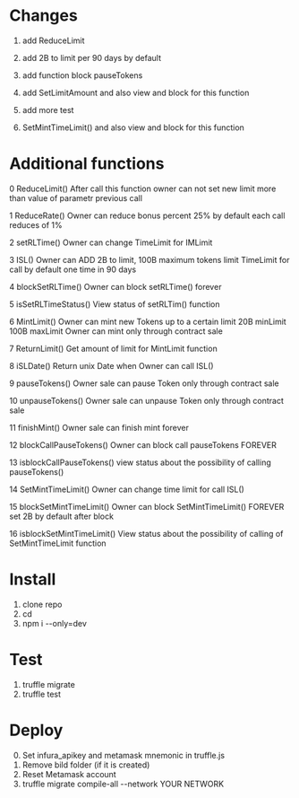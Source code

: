 
# Changes
1) add ReduceLimit 

2) add 2B to limit per 90 days by default

3) add function block pauseTokens

4) add SetLimitAmount and also view and block for this function

5) add more test

6) SetMintTimeLimit() and also view and block for this function

# Additional functions

0 ReduceLimit() After call this function owner can not set new limit more than value of parametr previous call

1 ReduceRate()
Owner can reduce bonus percent 25% by default each call reduces of 1%

2 setRLTime() 
Owner can change TimeLimit for IMLimit

3 ISL()
Owner can ADD 2B to limit, 100B maximum tokens limit
TimeLimit for call by default one time in 90 days

4 blockSetRLTime()
Owner can block setRLTime() forever

5 isSetRLTimeStatus()
View status of setRLTim() function

6 MintLimit() 
Owner can mint new Tokens up to a certain limit 20B minLimit 100B maxLimit Owner can mint only through contract sale

7 ReturnLimit() 
Get amount of limit for MintLimit function

8 iSLDate()
Return unix Date when Owner can call ISL()

9 pauseTokens()
Owner sale can pause Token only through contract sale

10 unpauseTokens()
Owner sale can unpause Token only through contract sale

11 finishMint()
Owner sale can finish mint forever

12 blockCallPauseTokens()
Owner can block call pauseTokens FOREVER

13 isblockCallPauseTokens()
view status about the possibility of calling pauseTokens()

14 SetMintTimeLimit()
Owner can change time limit for call ISL()

15 blockSetMintTimeLimit()
Owner can block SetMintTimeLimit() FOREVER
set 2B by default after block

16 isblockSetMintTimeLimit()
View status about the possibility of calling of SetMintTimeLimit function

# Install
1) clone repo
2) cd
3) npm i --only=dev

# Test

1) truffle migrate
2) truffle test

# Deploy
0) Set infura_apikey and metamask mnemonic in truffle.js
1) Remove bild folder (if it is created)
2) Reset Metamask account
3) truffle migrate compile-all --network YOUR NETWORK

